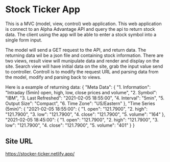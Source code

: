 # Stock Ticker App
This is a MVC (model, view, control) web application.
This web application is connect to an Alpha Advantage API and query the api to return stock data. The client
using the app will be able to enter a stock symbol into a single form input.

The model will send a GET request to the API, and return data.
The returning data wil be a json file and containing stock information.
There are two views, result view will munipulate data and render and display on the site. Search view will have initial data on the site, grab the input value send to controller. Controll is to modify the request URL and parsing data from the model, modify and parsing back to views.

Here is a example of returning data:
{
    "Meta Data": {
        "1. Information": "Intraday (5min) open, high, low, close prices and volume",
        "2. Symbol": "IBM",
        "3. Last Refreshed": "2021-02-05 18:55:00",
        "4. Interval": "5min",
        "5. Output Size": "Compact",
        "6. Time Zone": "US/Eastern"
    },
    "Time Series (5min)": {
        "2021-02-05 18:55:00": {
            "1. open": "121.7900",
            "2. high": "121.7900",
            "3. low": "121.7900",
            "4. close": "121.7900",
            "5. volume": "164"
        },
        "2021-02-05 18:45:00": {
            "1. open": "121.7900",
            "2. high": "121.7900",
            "3. low": "121.7900",
            "4. close": "121.7900",
            "5. volume": "401"
        }
}

## Site URL
https://stocker-ticker.netlify.app/

